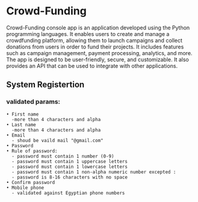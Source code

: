 
# Crowd-Funding 

Crowd-Funding console app is an application developed using the Python programming languages. It enables users to create and manage a crowdfunding platform, allowing them to launch campaigns and collect donations from users in order to fund their projects. It includes features such as campaign management, payment processing, analytics, and more. The app is designed to be user-friendly, secure, and customizable. It also provides an API that can be used to integrate with other applications.

## System Registertion 
### validated params:

    • First name
      -more than 4 characters and alpha
    • Last name
      -more than 4 characters and alpha
    • Email
      - shoud be vaild mail "@gmail.com"
    • Password
    • Rule of password:
      - password must contain 1 number (0-9)
      - password must contain 1 uppercase letters
      - password must contain 1 lowercase letters
      - password must contain 1 non-alpha numeric number excepted :
      - password is 8-16 characters with no space
    • Confirm password
    • Mobile phone
      - validated against Egyptian phone numbers
